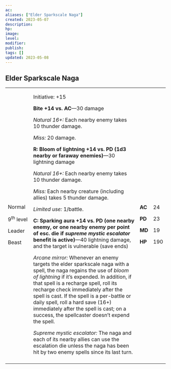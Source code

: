 ```yaml
---
ac: 
aliases: ["Elder Sparkscale Naga"]
created: 2023-05-07
description: 
hp: 
image: 
level: 
modifier: 
publish: 
tags: []
updated: 2023-05-08
---
```


## Elder Sparkscale Naga

<table>
<colgroup>
<col style="width: 16%" />
<col style="width: 71%" />
<col style="width: 5%" />
<col style="width: 6%" />
</colgroup>
<tbody>
<tr class="odd">
<td><p>Normal</p>
<p>9<sup>th</sup> level</p>
<p>Leader</p>
<p>Beast</p></td>
<td><p>Initiative: +15</p>
<p><strong>Bite +14 vs. AC</strong>—30 damage</p>
<p><em>Natural 16+:</em> Each nearby enemy takes 10 thunder damage.</p>
<p><em>Miss:</em> 20 damage.</p>
<p><strong>R: Bloom of lightning +14 vs. PD (1d3 nearby or faraway
enemies)</strong>—30 lightning damage</p>
<p><em>Natural 16+:</em> Each nearby enemy takes 10 thunder damage.</p>
<p><em>Miss:</em> Each nearby creature (including allies) takes 5
thunder damage.</p>
<p><em>Limited use:</em> 1/battle.</p>
<p><strong>C: Sparking aura +14 vs. PD (one nearby enemy, or one nearby
enemy per point of esc. die if <em>supreme mystic escalator</em> benefit
is active)</strong>—40 lightning damage, and the target is vulnerable
(save ends)</p>
<p><em>Arcane mirror:</em> Whenever an enemy targets the elder
sparkscale naga with a spell, the naga regains the use of <em>bloom of
lightning</em> if it’s expended. In addition, if that spell is a
recharge spell, roll its recharge check immediately after the spell is
cast. If the spell is a per-battle or daily spell, roll a hard save
(16+) immediately after the spell is cast; on a success, the spellcaster
doesn’t expend the spell.</p>
<p><em>Supreme mystic escalator:</em> The naga and each of its nearby
allies can use the escalation die unless the naga has been hit by two
enemy spells since its last turn.</p></td>
<td><p><strong>AC</strong></p>
<p><strong>PD</strong></p>
<p><strong>MD</strong></p>
<p><strong>HP</strong></p></td>
<td><p>24</p>
<p>23</p>
<p>19</p>
<p>190</p></td>
</tr>
<tr class="even">
<td></td>
<td></td>
<td></td>
<td></td>
</tr>
</tbody>
</table>
